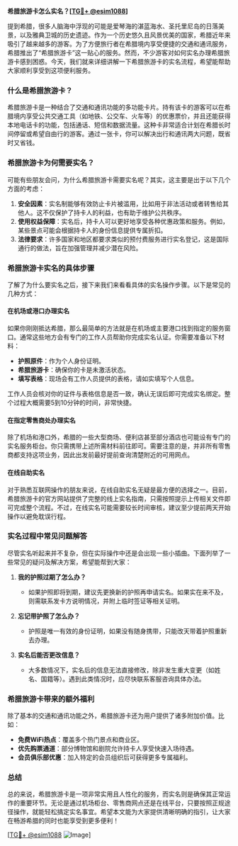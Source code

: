 **希腊旅游卡怎么实名？[[TG💪+ @esim1088](https://t.me/s/esim1088)]**

提到希腊，很多人脑海中浮现的可能是爱琴海的湛蓝海水、圣托里尼岛的日落美景，以及雅典卫城的历史遗迹。作为一个历史悠久且风景优美的国家，希腊近年来吸引了越来越多的游客。为了方便旅行者在希腊境内享受便捷的交通和通讯服务，希腊推出了“希腊旅游卡”这一贴心的服务。然而，不少游客对如何实名办理希腊旅游卡感到困惑。今天，我们就来详细讲解一下希腊旅游卡的实名流程，希望能帮助大家顺利享受到这项便利服务。

### 什么是希腊旅游卡？

希腊旅游卡是一种结合了交通和通讯功能的多功能卡片。持有该卡的游客可以在希腊境内享受公共交通工具（如地铁、公交车、火车等）的优惠票价，并且还能获得本地电话卡的功能，包括通话、短信和数据流量。这种卡非常适合计划在希腊长时间停留或希望自由行的游客。通过一张卡，你可以解决出行和通讯两大问题，既省时又省钱。

### 希腊旅游卡为何需要实名？

可能有些朋友会问，为什么希腊旅游卡需要实名呢？其实，这主要是出于以下几个方面的考虑：

1. **安全因素**：实名制能够有效防止卡片被滥用，比如用于非法活动或者转售给其他人。这不仅保护了持卡人的利益，也有助于维护公共秩序。
2. **使用权益保障**：实名后，持卡人可以更好地享受各种优惠政策和服务。例如，某些景点可能会根据持卡人的身份信息提供专属折扣。
3. **法律要求**：许多国家和地区都要求类似的预付费服务进行实名登记，这是国际通行的做法，旨在加强管理并减少潜在风险。

### 希腊旅游卡实名的具体步骤

了解了为什么要实名之后，接下来我们来看看具体的实名操作步骤。以下是常见的几种方式：

#### 在机场或港口办理实名

如果你刚刚抵达希腊，那么最简单的方法就是在机场或主要港口找到指定的服务窗口。通常这些地方会有专门的工作人员帮助你完成实名认证。你需要准备以下材料：

- **护照原件**：作为个人身份证明。
- **希腊旅游卡**：确保你的卡是未激活状态。
- **填写表格**：现场会有工作人员提供的表格，请如实填写个人信息。

工作人员会核对你的证件与表格信息是否一致，确认无误后即可完成实名绑定。整个过程大概需要5到10分钟的时间，非常快捷。

#### 在指定零售商处办理实名

除了机场和港口外，希腊的一些大型商场、便利店甚至部分酒店也可能设有专门的实名服务柜台。你只需携带上述所需材料前往即可。需要注意的是，并非所有零售商都支持这项业务，因此出发前最好提前查询清楚附近的可用网点。

#### 在线自助实名

对于熟悉互联网操作的朋友来说，在线自助实名无疑是最方便的选择之一。目前，希腊旅游卡的官方网站提供了完整的线上实名指南，只需按照提示上传相关文件即可完成整个流程。不过，在线实名可能需要较长时间审核，建议至少提前两天开始操作以避免耽误行程。

### 实名过程中常见问题解答

尽管实名听起来并不复杂，但在实际操作中还是会出现一些小插曲。下面列举了一些常见的疑问及解决方案，希望能帮到大家：

1. **我的护照过期了怎么办？**
   - 如果护照即将到期，建议先更换新的护照再申请实名。如果实在来不及，则需联系发卡方说明情况，并附上临时签证等相关证明。

2. **忘记带护照了怎么办？**
   - 护照是唯一有效的身份证明，如果没有随身携带，只能改天带着护照重新去办理。

3. **实名后能否更改信息？**
   - 大多数情况下，实名后的信息无法直接修改，除非发生重大变更（如姓名、国籍等）。遇到此类情况时，应尽快联系客服咨询具体办法。

### 希腊旅游卡带来的额外福利

除了基本的交通和通讯功能之外，希腊旅游卡还为用户提供了诸多附加价值。比如：

- **免费WiFi热点**：覆盖多个热门景点和商业区。
- **优先购票通道**：部分博物馆和剧院允许持卡人享受快速入场待遇。
- **会员俱乐部优惠**：加入特定的会员组织后可获得更多专属福利。

### 总结

总的来说，希腊旅游卡是一项非常实用且人性化的服务，而实名则是确保其正常运作的重要环节。无论是通过机场柜台、零售商网点还是在线平台，只要按照正规途径操作，就能轻松搞定实名事宜。希望本文能为大家提供清晰明确的指引，让大家在畅游希腊的同时也能享受到更多便利！

[[TG💪+ @esim1088](https://t.me/s/esim1088) ![Image](https://i.postimg.cc/4NQfJmqS/Snipaste-2025-05-13-00-14-12.png)]